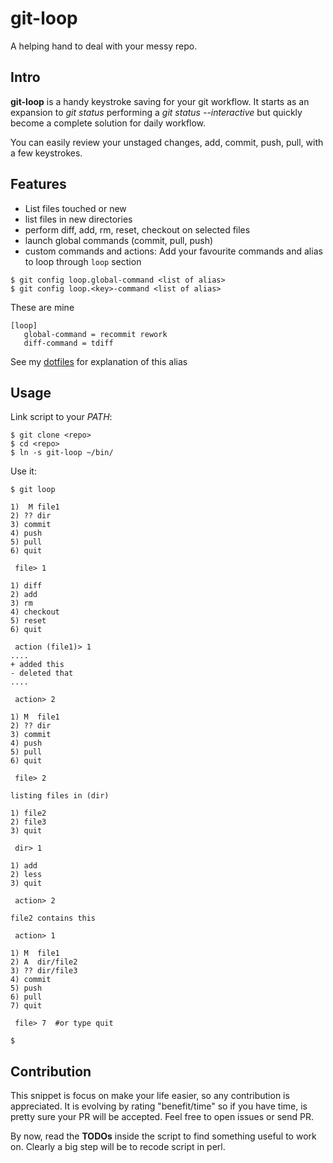 # git-loop

A helping hand to deal with your messy repo.

## Intro

**git-loop** is a handy keystroke saving for your git workflow. It starts as an expansion to *git status* performing a *git status --interactive* but quickly become a complete solution for daily workflow.

You can easily review your unstaged changes, add, commit, push, pull, with a few keystrokes.

## Features

- List files touched or new
- list files in new directories
- perform diff, add, rm, reset, checkout on selected files
- launch global commands (commit, pull, push)
- custom commands and actions: Add your favourite commands and alias to loop through `loop` section

```
$ git config loop.global-command <list of alias>
$ git config loop.<key>-command <list of alias>
```

These are mine

```
[loop]
   global-command = recommit rework
   diff-command = tdiff
```

See my [dotfiles](https://github.com/albfan/dotfiles/blob/master/gitconfig) for explanation of this alias

## Usage

Link script to your *PATH*:

    $ git clone <repo>
    $ cd <repo>
    $ ln -s git-loop ~/bin/

Use it:

    $ git loop

    1)  M file1
    2) ?? dir
    3) commit
    4) push
    5) pull
    6) quit

     file> 1

    1) diff
    2) add
    3) rm
    4) checkout
    5) reset
    6) quit

     action (file1)> 1
    ....
    + added this
    - deleted that
    ....

     action> 2

    1) M  file1
    2) ?? dir
    3) commit
    4) push
    5) pull
    6) quit

     file> 2

    listing files in (dir)

    1) file2
    2) file3
    3) quit

     dir> 1

    1) add
    2) less
    3) quit

     action> 2

    file2 contains this

     action> 1

    1) M  file1
    2) A  dir/file2
    3) ?? dir/file3
    4) commit
    5) push
    6) pull
    7) quit

     file> 7  #or type quit

    $

## Contribution

This snippet is focus on make your life easier, so any contribution is appreciated. It is evolving by rating "benefit/time" so if you have time, is pretty sure your PR will be accepted. Feel free to open issues or send PR.

By now, read the **TODOs** inside the script to find something useful to work on. Clearly a big step will be to recode script in perl.

